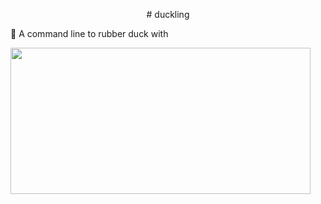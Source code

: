 <p align="center">
# duckling
  
🦆 A command line to rubber duck with
</p>

<img src="https://media.giphy.com/media/4yOvWt3HrWw0INTFxj/giphy.gif" width="480" height="234">
